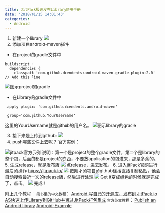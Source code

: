 ```yaml
---
title: JitPack极速发布Library使用手册
date: '2018/01/15 14:01:43'
categories:
  - Android
---
```


1. 新建一个library
![](http://upload-images.jianshu.io/upload_images/7177220-f684af9859081854.png?imageMogr2/auto-orient/strip%7CimageView2/2/w/1240)
2. 添加项目android-maven插件
* 在project的gradle文件中
```
buildscript { 
  dependencies {
    classpath 'com.github.dcendents:android-maven-gradle-plugin:2.0' // Add this line
```
![图示project的gradle](http://upload-images.jianshu.io/upload_images/7177220-f65d942ca4882d7b.png?imageMogr2/auto-orient/strip%7CimageView2/2/w/1240)
* 在Library的gradle文件中
```
 apply plugin: 'com.github.dcendents.android-maven'  

 group='com.github.YourUsername'
```
这里的YourUsername就是github的用户名。
![图示library的gradle](http://upload-images.jianshu.io/upload_images/7177220-c83e3fc84d7aea8d.png?imageMogr2/auto-orient/strip%7CimageView2/2/w/1240)

3. 接下来是上传到github:
![](http://upload-images.jianshu.io/upload_images/7177220-438ff0d5ff9e1fc2.png?imageMogr2/auto-orient/strip%7CimageView2/2/w/1240)
4. push哪些文件上去呢？
官方实例：

![jitpack官方示例](http://upload-images.jianshu.io/upload_images/7177220-f67fdb63bb2e6d92.png?imageMogr2/auto-orient/strip%7CimageView2/2/w/1240)
说明：第一个是project的整个gradle文件，第二个是library的整个包，后面的都是project的东西，不要放application的包进来，那是多余的。
5. 生成release，就是发布版
![](http://upload-images.jianshu.io/upload_images/7177220-6b78a583086fb38f.png?imageMogr2/auto-orient/strip%7CimageView2/2/w/1240)
点release，进去发布。
6. 进入jitPack官网进行最后的操作
https://jitpack.io/
![](http://upload-images.jianshu.io/upload_images/7177220-24d9b2bf089e347f.png?imageMogr2/auto-orient/strip%7CimageView2/2/w/1240)
把刚才的项目的github连接直接复制粘贴，他会自动搜索最近一次的release版，然后进行处理
![](http://upload-images.jianshu.io/upload_images/7177220-589489d43189ad1b.png?imageMogr2/auto-orient/strip%7CimageView2/2/w/1240)
Get it变成绿色的时候就是完成了，点击。
![](http://upload-images.jianshu.io/upload_images/7177220-ad0de8cad7ec2c72.png?imageMogr2/auto-orient/strip%7CimageView2/2/w/1240)
完成！

附上几个教程：
```简书里的中文教程```：
[Android 写自己的开源库，发布到 JitPack.io](https://www.jianshu.com/p/e443456bb506)
[AS快速上传Library到GitHub并通过JitPack打包集成](https://www.jianshu.com/p/b04ef4029b90)
```官方英文教程```：
[Publish an Android library](https://www.jitpack.io/docs/ANDROID/)
[Android-Example](https://github.com/jitpack/android-example)








                                                                                                                                                                                                                                                                                                                                                                                                                                                                                                                                                                                                                                                                                                                                                                                                                                                                                                                                                                                                                                                                                                                                                                                                                                                                                                                                                                                                                                                                                                                                                                                                                                                                                                                                                                                                                                                                                                                                                                                                                                                                                                                                                                                                                                                                                                                                                                                                                                                                                                                                                                                                                                                                                                                                                                                                                                                                                                                                                                                                                                                                                                                                                                                                                                                                                                                                                                                                                                                                                                                                                                                                                                                                                                                                                                                                                                                                                                                                                                                                                                                                                                                                                                                                                                                                                                                                                                                                                                                                                                                                                                                                                                                                                                                                                                                                                                                                                                                                                                                                                                                                                                                                                                                                                                                                                                                                                                                                                                                                                                                                                                                                                                                                                                                                                                                                                                                                                                                                                                                                                                                                                                                                                                                                                                                                                                                                                                                                                                                                                                                                                                                                                                                                                                                                                                                                                                                                                                                                                                                                                                                                                                                                                                                                                                                                                                                                                                                                                                                                                                                                                                                                                                                                                                                                                                                                                                                                                                                                     